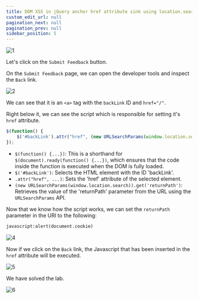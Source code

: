 ```yaml
---
title: DOM XSS in jQuery anchor href attribute sink using location.search source
custom_edit_url: null
pagination_next: null
pagination_prev: null
sidebar_position: 5
---
```


![1](https://github.com/Knign/Write-ups/assets/110326359/8b955d6c-be9d-45e1-9cb5-60f7c8cdecd4)

Let's click on the `Submit Feedback` button.

On the `Submit Feedback` page, we can open the developer tools and inspect the `Back` link.

![2](https://github.com/Knign/Write-ups/assets/110326359/2a67a322-3a10-4585-b4f9-eb835532be27)

We can see that it is an `<a>` tag with the `backLink` ID and `href="/"`. 

Right below it, we can see the script which is responsible for setting it's `href` attribute.

```js
$(function() {
    $('#backLink').attr("href", (new URLSearchParams(window.location.search)).get('returnPath'));
});
```

- `$(function() {...})`: This is a shorthand for `$(document).ready(function() {...})`, which ensures that the code inside the function is executed when the DOM is fully loaded.
- `$('#backLink')`: Selects the HTML element with the ID 'backLink'.
- `.attr("href", ...)`: Sets the 'href' attribute of the selected element.
- `(new URLSearchParams(window.location.search)).get('returnPath')`: Retrieves the value of the 'returnPath' parameter from the URL using the `URLSearchParams` API.

Now that we know how the script works, we can set the `returnPath` parameter in the URI to the following:

```html
javascript:alert(document.cookie)
```

![4](https://github.com/Knign/Write-ups/assets/110326359/84836767-6963-4ebe-bf07-cc4546e1ca0c)

Now if we click on the `Back` link, the Javascript that has been inserted in the `href` attribute will be executed.

![5](https://github.com/Knign/Write-ups/assets/110326359/5a973b86-2040-4999-b309-8456bb077894)

We have solved the lab.

![6](https://github.com/Knign/Write-ups/assets/110326359/9309b980-712e-400c-ae54-94f55ab8df75)
